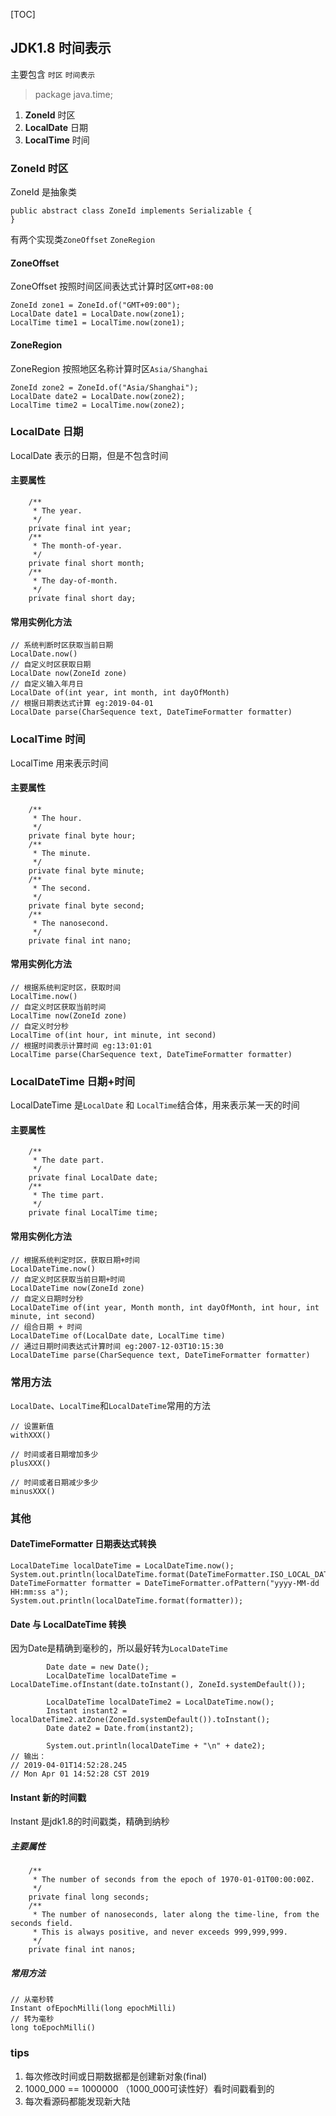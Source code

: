 [TOC]
## JDK1.8 时间表示
主要包含 `时区` `时间表示`  
> package java.time;
1. **ZoneId** 时区
2. **LocalDate** 日期
3. **LocalTime** 时间

### ZoneId 时区
ZoneId 是抽象类
```
public abstract class ZoneId implements Serializable {
}
```
有两个实现类`ZoneOffset` `ZoneRegion`
#### ZoneOffset
ZoneOffset 按照时间区间表达式计算时区`GMT+08:00`
```
ZoneId zone1 = ZoneId.of("GMT+09:00");
LocalDate date1 = LocalDate.now(zone1);
LocalTime time1 = LocalTime.now(zone1);
```

#### ZoneRegion
ZoneRegion 按照地区名称计算时区`Asia/Shanghai`
```
ZoneId zone2 = ZoneId.of("Asia/Shanghai");
LocalDate date2 = LocalDate.now(zone2);
LocalTime time2 = LocalTime.now(zone2);
```

### LocalDate 日期
LocalDate 表示的日期，但是不包含时间
#### 主要属性
```
    /**
     * The year.
     */
    private final int year;
    /**
     * The month-of-year.
     */
    private final short month;
    /**
     * The day-of-month.
     */
    private final short day;
```
#### 常用实例化方法
```
// 系统判断时区获取当前日期
LocalDate.now()
// 自定义时区获取日期
LocalDate now(ZoneId zone)
// 自定义输入年月日
LocalDate of(int year, int month, int dayOfMonth)
// 根据日期表达式计算 eg:2019-04-01
LocalDate parse(CharSequence text, DateTimeFormatter formatter)
```

### LocalTime 时间
LocalTime 用来表示时间
#### 主要属性
```
    /**
     * The hour.
     */
    private final byte hour;
    /**
     * The minute.
     */
    private final byte minute;
    /**
     * The second.
     */
    private final byte second;
    /**
     * The nanosecond.
     */
    private final int nano;
```
#### 常用实例化方法
```
// 根据系统判定时区，获取时间
LocalTime.now()
// 自定义时区获取当前时间
LocalTime now(ZoneId zone)
// 自定义时分秒
LocalTime of(int hour, int minute, int second)
// 根据时间表示计算时间 eg:13:01:01
LocalTime parse(CharSequence text, DateTimeFormatter formatter)
```
### LocalDateTime 日期+时间
LocalDateTime 是`LocalDate` 和 `LocalTime`结合体，用来表示某一天的时间
#### 主要属性
```
    /**
     * The date part.
     */
    private final LocalDate date;
    /**
     * The time part.
     */
    private final LocalTime time;
```
#### 常用实例化方法
```
// 根据系统判定时区，获取日期+时间
LocalDateTime.now()
// 自定义时区获取当前日期+时间
LocalDateTime now(ZoneId zone)
// 自定义日期时分秒
LocalDateTime of(int year, Month month, int dayOfMonth, int hour, int minute, int second)
// 组合日期 + 时间
LocalDateTime of(LocalDate date, LocalTime time)
// 通过日期时间表达式计算时间 eg:2007-12-03T10:15:30
LocalDateTime parse(CharSequence text, DateTimeFormatter formatter)
```
### 常用方法
`LocalDate`、`LocalTime`和`LocalDateTime`常用的方法
```
// 设置新值
withXXX()

// 时间或者日期增加多少
plusXXX()

// 时间或者日期减少多少
minusXXX()
```

### 其他
#### DateTimeFormatter 日期表达式转换
```
LocalDateTime localDateTime = LocalDateTime.now();
System.out.println(localDateTime.format(DateTimeFormatter.ISO_LOCAL_DATE_TIME));
DateTimeFormatter formatter = DateTimeFormatter.ofPattern("yyyy-MM-dd HH:mm:ss a");
System.out.println(localDateTime.format(formatter));
```
#### Date 与 LocalDateTime 转换
因为Date是精确到毫秒的，所以最好转为`LocalDateTime`
```
        Date date = new Date();
        LocalDateTime localDateTime = LocalDateTime.ofInstant(date.toInstant(), ZoneId.systemDefault());

        LocalDateTime localDateTime2 = LocalDateTime.now();
        Instant instant2 = localDateTime2.atZone(ZoneId.systemDefault()).toInstant();
        Date date2 = Date.from(instant2);

        System.out.println(localDateTime + "\n" + date2);
// 输出：
// 2019-04-01T14:52:28.245
// Mon Apr 01 14:52:28 CST 2019
```
#### Instant 新的时间戳
Instant 是jdk1.8的时间戳类，精确到纳秒
##### 主要属性
```
    /**
     * The number of seconds from the epoch of 1970-01-01T00:00:00Z.
     */
    private final long seconds;
    /**
     * The number of nanoseconds, later along the time-line, from the seconds field.
     * This is always positive, and never exceeds 999,999,999.
     */
    private final int nanos;
```
##### 常用方法
```
// 从毫秒转
Instant ofEpochMilli(long epochMilli)
// 转为毫秒
long toEpochMilli()
```


### tips
1. 每次修改时间或日期数据都是创建新对象(final)
2. 1000_000 == 1000000 （1000_000可读性好）看时间戳看到的
3. 每次看源码都能发现新大陆